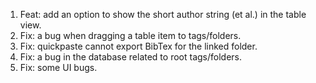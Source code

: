 1. Feat: add an option to show the short author string (et al.) in the table view.
2. Fix: a bug when dragging a table item to tags/folders.
3. Fix: quickpaste cannot export BibTex for the linked folder.
4. Fix: a bug in the database related to root tags/folders.
5. Fix: some UI bugs.
